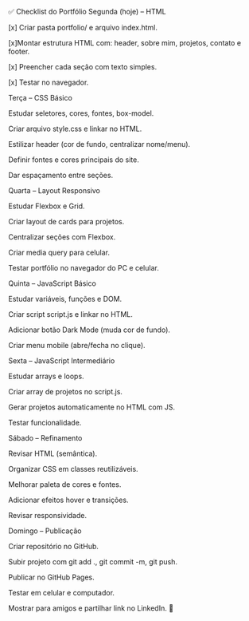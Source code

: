 ✅ Checklist do Portfólio
Segunda (hoje) – HTML

[x] Criar pasta portfolio/ e arquivo index.html.

[x]Montar estrutura HTML com: header, sobre mim, projetos, contato e footer.

[x] Preencher cada seção com texto simples.

[x] Testar no navegador.

Terça – CSS Básico

 Estudar seletores, cores, fontes, box-model.

 Criar arquivo style.css e linkar no HTML.

 Estilizar header (cor de fundo, centralizar nome/menu).

 Definir fontes e cores principais do site.

 Dar espaçamento entre seções.

Quarta – Layout Responsivo

 Estudar Flexbox e Grid.

 Criar layout de cards para projetos.

 Centralizar seções com Flexbox.

 Criar media query para celular.

 Testar portfólio no navegador do PC e celular.

Quinta – JavaScript Básico

 Estudar variáveis, funções e DOM.

 Criar script script.js e linkar no HTML.

 Adicionar botão Dark Mode (muda cor de fundo).

 Criar menu mobile (abre/fecha no clique).

Sexta – JavaScript Intermediário

 Estudar arrays e loops.

 Criar array de projetos no script.js.

 Gerar projetos automaticamente no HTML com JS.

 Testar funcionalidade.

Sábado – Refinamento

 Revisar HTML (semântica).

 Organizar CSS em classes reutilizáveis.

 Melhorar paleta de cores e fontes.

 Adicionar efeitos hover e transições.

 Revisar responsividade.

Domingo – Publicação

 Criar repositório no GitHub.

 Subir projeto com git add ., git commit -m, git push.

 Publicar no GitHub Pages.

 Testar em celular e computador.

 Mostrar para amigos e partilhar link no LinkedIn. 🎉